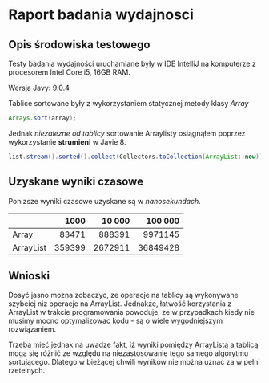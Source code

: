 # Raport badania wydajnosci

## Opis środowiska testowego

Testy badania wydajności uruchamiane były w IDE IntelliJ na komputerze z procesorem Intel Core i5, 16GB RAM.

Wersja Javy: 9.0.4

Tablice sortowane były z wykorzystaniem statycznej metody klasy _Array_

```Java
Arrays.sort(array);
```

Jednak _niezalezne od tablicy_ sortowanie Arraylisty osiągnąłem poprzez wykorzystanie __strumieni__ w Javie 8.

```Java
list.stream().sorted().collect(Collectors.toCollection(ArrayList::new));
```

## Uzyskane wyniki czasowe

Ponizsze wyniki czasowe uzyskane są w _nanosekundach_.

|           | 1000          | 10 000            | 100 000       |
|-----------| ------------: |-------------:     | -----:        |
|Array      |   83471       | 888391            | 9971145       |
|ArrayList  |   359399      | 2672911           | 36849428      |

## Wnioski

Dosyć jasno mozna zobaczyc, ze operacje na tablicy są wykonywane szybciej niz operacje na ArrayList. Jednakze, łatwość korzystania z ArrayList w trakcie programowania powoduje, ze w przypadkach kiedy nie musimy mocno optymalizowac kodu - są o wiele wygodniejszym rozwiązaniem.

Trzeba mieć jednak na uwadze fakt, iż wyniki pomiędzy ArrayListą a tablicą mogą się różnić ze względu na niezastosowanie tego samego algorytmu sortującego. Dlatego w bieżącej chwili wyników nie można uznać za w pełni rzetelnych.
